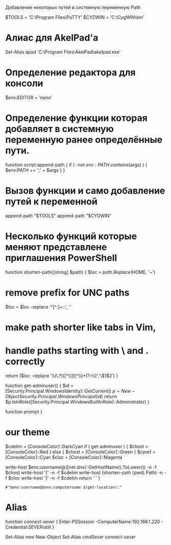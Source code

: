 Добавление некоторых путей в системную переменную Path

$TOOLS = 'C:\Program Files\PuTTY'
$CYDWIN = 'C:\CygWIN\bin'

# Алиас для AkelPad'a

Set-Alias apad 'C:\Program Files\AkelPad\akelpad.exe'

# Определение редактора для консоли

$env:EDITOR = 'nano'

# Определение функции которая добавляет в системную переменную ранее определённые пути.

function script:append-path { 
   if ( -not $env:PATH.contains($args) ) {
      $env:PATH += ';' + $args
   }
}

# Вызов функции и само добавление путей к переменной

append-path "$TOOLS"
append-path "$CYDWIN"

# Несколько функций которые меняют представлене приглашения PowerShell

function shorten-path([string] $path) {
   $loc = $path.Replace($HOME, '~')
   # remove prefix for UNC paths
   $loc = $loc -replace '^[^:]+::', ''
   # make path shorter like tabs in Vim,
   # handle paths starting with \\ and . correctly
   return ($loc -replace '\\(\.?)([^\\])[^\\]*(?=\\)','\$1$2')
}

function get-adminuser() {
   $id = [Security.Principal.WindowsIdentity]::GetCurrent()
   $p = New-Object Security.Principal.WindowsPrincipal($id)
   return $p.IsInRole([Security.Principal.WindowsBuiltInRole]::Administrator)
}

function prompt {
   # our theme
   $cdelim = [ConsoleColor]::DarkCyan
   if ( get-adminuser ) {
      $chost = [ConsoleColor]::Red
   } else {
      $chost = [ConsoleColor]::Green
   }
   $cpref = [ConsoleColor]::Cyan
   $cloc = [ConsoleColor]::Magenta

   write-host $env:username@([net.dns]::GetHostName().ToLower()) -n -f $chost
   write-host '{' -n -f $cdelim
   write-host (shorten-path (pwd).Path) -n -f $cloc
   write-host '}' -n -f $cdelim
   return ' '
}

	#"$env:username@$env:computername $(get-location):"

# Alias
function connect-sever { Enter-PSSession -ComputerName:192.168.1.220 -Credential:SEVER\still }

Set-Alias new New-Object
Set-Alias cmdSever connect-sever
